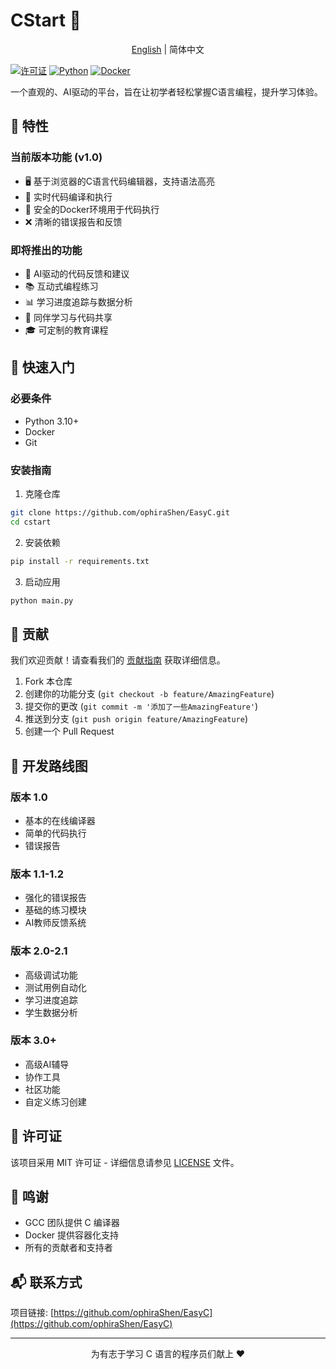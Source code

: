 # CStart 🚀

<div align="center">

[English](README.md) | 简体中文

</div>

[![许可证](https://img.shields.io/badge/license-MIT-blue.svg)](LICENSE)
[![Python](https://img.shields.io/badge/python-3.10+-blue.svg)](https://www.python.org/downloads/)
[![Docker](https://img.shields.io/badge/docker-required-blue.svg)](https://www.docker.com/)

一个直观的、AI驱动的平台，旨在让初学者轻松掌握C语言编程，提升学习体验。

## 🎯 特性

### 当前版本功能 (v1.0)
- 🖥️ 基于浏览器的C语言代码编辑器，支持语法高亮
- 🔄 实时代码编译和执行
- 🐳 安全的Docker环境用于代码执行
- ❌ 清晰的错误报告和反馈

### 即将推出的功能
- 🤖 AI驱动的代码反馈和建议
- 📚 互动式编程练习
- 📊 学习进度追踪与数据分析
- 👥 同伴学习与代码共享
- 🎓 可定制的教育课程

## 🚀 快速入门

### 必要条件
- Python 3.10+
- Docker
- Git

### 安装指南
1. 克隆仓库
```bash
git clone https://github.com/ophiraShen/EasyC.git
cd cstart
```

2. 安装依赖
```bash
pip install -r requirements.txt
```

3. 启动应用
```bash
python main.py
```

## 🤝 贡献

我们欢迎贡献！请查看我们的 [贡献指南](CONTRIBUTING.md) 获取详细信息。

1. Fork 本仓库
2. 创建你的功能分支 (`git checkout -b feature/AmazingFeature`)
3. 提交你的更改 (`git commit -m '添加了一些AmazingFeature'`)
4. 推送到分支 (`git push origin feature/AmazingFeature`)
5. 创建一个 Pull Request

## 📝 开发路线图

### 版本 1.0
- 基本的在线编译器
- 简单的代码执行
- 错误报告

### 版本 1.1-1.2
- 强化的错误报告
- 基础的练习模块
- AI教师反馈系统

### 版本 2.0-2.1
- 高级调试功能
- 测试用例自动化
- 学习进度追踪
- 学生数据分析

### 版本 3.0+
- 高级AI辅导
- 协作工具
- 社区功能
- 自定义练习创建

## 📄 许可证

该项目采用 MIT 许可证 - 详细信息请参见 [LICENSE](LICENSE) 文件。

## 🙏 鸣谢

- GCC 团队提供 C 编译器
- Docker 提供容器化支持
- 所有的贡献者和支持者

## 📬 联系方式

项目链接: [https://github.com/ophiraShen/EasyC](https://github.com/ophiraShen/EasyC)

---

<p align="center">为有志于学习 C 语言的程序员们献上 ❤️</p>


